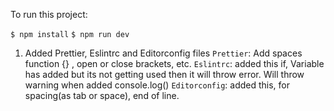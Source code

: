 
<!-- URL: https://btholt.github.io/project-fox-game-site/ -->

To run this project:

`$ npm install`
`$ npm run dev`

1. Added Prettier, Eslintrc and Editorconfig files
    `Prettier`: Add spaces function {} , open or close brackets, etc.
    `Eslintrc`: added this if, Variable has added but its not getting used then it will throw error. Will throw warning when added console.log()
    `Editorconfig`: added this, for spacing(as tab or space),  end of line.  

